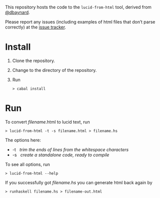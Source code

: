 This repository hosts the code to the `lucid-from-html` tool, derived from [@dbaynard](https://github.com/dbaynard/lucid-from-html/).

Please report any issues (including examples of html files that don’t parse correctly) at the [issue tracker](https://github.com/alogic0/lucid-from-html/issues).

# Install

1.  Clone the repository.

2.  Change to the directory of the repository.

3.  Run

        > cabal install

# Run

To convert *filename*.html to lucid text, run

    > lucid-from-html -t -s filename.html > filename.hs

The options here: 

* -t &nbsp; _trim the ends of lines from the whitespace characters_ 
* -s &nbsp; _create a standalone code, ready to compile_

To see all options, run

    > lucid-from-html --help
    
If you successfully got _filename.hs_ you can generate html back again by

    > runhaskell filename.hs > filename-out.html

